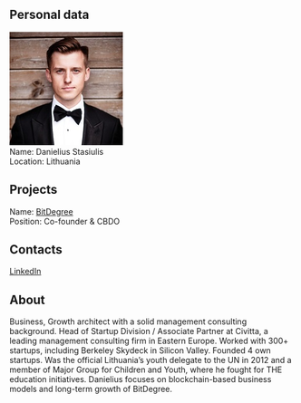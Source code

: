 ## Personal data
![danielius stasiulis photo](photo/danielius_stasiulis.jpg)  
Name:   Danielius Stasiulis  
Location: Lithuania  
## Projects 
Name: [BitDegree](../projects/bitdegree.md)  
Position: Co-founder & CBDO   
## Contacts
[LinkedIn](https://www.linkedin.com/in/danius/)  
## About
Business, Growth architect with a solid management consulting background. Head of Startup Division / Associate Partner at Civitta, a leading management consulting firm in Eastern Europe. Worked with 300+ startups, including Berkeley Skydeck in Silicon Valley. Founded 4 own startups. Was the official Lithuania’s youth delegate to the UN in 2012 and a member of Major Group for Children and Youth, where he fought for THE education initiatives. Danielius focuses on blockchain-based business models and long-term growth of BitDegree.
